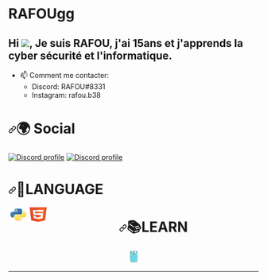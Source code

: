 # RAFOUgg
## Hi <img src="https://raw.githubusercontent.com/iampavangandhi/iampavangandhi/master/gifs/Hi.gif" width="30px">, Je suis RAFOU, j'ai 15ans et j'apprends la cyber sécurité et l'informatique.


- 📫 Comment me contacter: 
     - Discord: RAFOU#8331
     - Instagram: rafou.b38

<!-- Résaux Sociaux -->
<h1 align="left"><a id="user-content-language" class="anchor" aria-hidden="true" href="#language"><svg class="octicon octicon-link" viewBox="0 0 16 16" version="1.1" width="16" height="16" aria-hidden="true"><path fill-rule="evenodd" d="M7.775 3.275a.75.75 0 001.06 1.06l1.25-1.25a2 2 0 112.83 2.83l-2.5 2.5a2 2 0 01-2.83 0 .75.75 0 00-1.06 1.06 3.5 3.5 0 004.95 0l2.5-2.5a3.5 3.5 0 00-4.95-4.95l-1.25 1.25zm-4.69 9.64a2 2 0 010-2.83l2.5-2.5a2 2 0 012.83 0 .75.75 0 001.06-1.06 3.5 3.5 0 00-4.95 0l-2.5 2.5a3.5 3.5 0 004.95 4.95l1.25-1.25a.75.75 0 00-1.06-1.06l-1.25 1.25a2 2 0 01-2.83 0z"></path></svg></a>🌍 Social</h1>
<p align="left">
<a href="https://discordapp.com/users/458674191911092226"><img align="center" src="https://cdn.jsdelivr.net/npm/simple-icons@3.0.1/icons/discord.svg" alt="Discord profile" height="30" width="40" /></a>
<a href="https://www.instagram.com/rafou.b38/"><img align="center" src="https://cdn.jsdelivr.net/npm/simple-icons@3.0.1/icons/instagram.svg" alt="Discord profile" height="30" width="40" /></a>
     
<!-- LANGAGE -->
<h1 align="left"><a id="user-content-language" class="anchor" aria-hidden="true" href="#language"><svg class="octicon octicon-link" viewBox="0 0 16 16" version="1.1" width="16" height="16" aria-hidden="true"><path fill-rule="evenodd" d="M7.775 3.275a.75.75 0 001.06 1.06l1.25-1.25a2 2 0 112.83 2.83l-2.5 2.5a2 2 0 01-2.83 0 .75.75 0 00-1.06 1.06 3.5 3.5 0 004.95 0l2.5-2.5a3.5 3.5 0 00-4.95-4.95l-1.25 1.25zm-4.69 9.64a2 2 0 010-2.83l2.5-2.5a2 2 0 012.83 0 .75.75 0 001.06-1.06 3.5 3.5 0 00-4.95 0l-2.5 2.5a3.5 3.5 0 004.95 4.95l1.25-1.25a.75.75 0 00-1.06-1.06l-1.25 1.25a2 2 0 01-2.83 0z"></path></svg></a>💬LANGUAGE</h1>
<p align="left">
<a href="https://www.python.org/doc/"><img align="left" src="https://raw.githubusercontent.com/devicons/devicon/master/icons/python/python-original.svg" alt="Python Docs" height="30" width="40" /></a>
<a href="https://fr.wikipedia.org/wiki/HTML5"><img align="left" src="https://raw.githubusercontent.com/devicons/devicon/master/icons/html5/html5-original.svg" alt="HTML 5 Docs" height="30" width="40" /></a>

<!-- APPRENTISSAGE  -->
<h1 align="center"><a id="user-content-learn" class="anchor" aria-hidden="true" href="#learn"><svg class="octicon octicon-link" viewBox="0 0 16 16" version="1.1" width="16" height="16" aria-hidden="true"><path fill-rule="evenodd" d="M7.775 3.275a.75.75 0 001.06 1.06l1.25-1.25a2 2 0 112.83 2.83l-2.5 2.5a2 2 0 01-2.83 0 .75.75 0 00-1.06 1.06 3.5 3.5 0 004.95 0l2.5-2.5a3.5 3.5 0 00-4.95-4.95l-1.25 1.25zm-4.69 9.64a2 2 0 010-2.83l2.5-2.5a2 2 0 012.83 0 .75.75 0 001.06-1.06 3.5 3.5 0 00-4.95 0l-2.5 2.5a3.5 3.5 0 004.95 4.95l1.25-1.25a.75.75 0 00-1.06-1.06l-1.25 1.25a2 2 0 01-2.83 0z"></path></svg></a>📚LEARN</h1>
<p align="center">
<code><a target="_blank" rel="noopener noreferrer" href="https://raw.githubusercontent.com/devicons/devicon/master/icons/go/go-original.svg"><img height="25" src="https://raw.githubusercontent.com/devicons/devicon/master/icons/go/go-original.svg" style="max-width:100%;"></a></code> 
</p>


 
<!--END_SECTION:waka-->
-----
